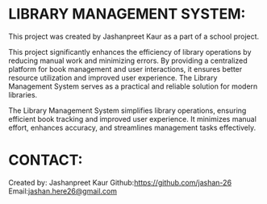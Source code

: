 # LIBRARY MANAGEMENT SYSTEM:

This project was created by Jashanpreet Kaur as a part of a school project.

This project significantly enhances the efficiency of library operations by reducing manual work and minimizing errors. By providing a centralized platform for book management and user interactions, it ensures better resource utilization and improved user experience. The Library Management System serves as a practical and reliable solution for modern libraries.

The Library Management System simplifies library operations, ensuring efficient book tracking and improved user experience. It minimizes manual effort, enhances accuracy, and streamlines management tasks effectively.


# CONTACT:
Created by: Jashanpreet Kaur
Github:https://github.com/jashan-26
Email:jashan.here26@gmail.com

